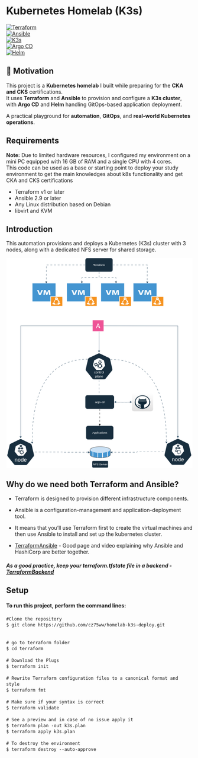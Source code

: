 # Kubernetes Homelab (K3s)

[![Terraform](https://img.shields.io/badge/Terraform-v1+-blue?logo=terraform)](https://www.terraform.io/)  
[![Ansible](https://img.shields.io/badge/Ansible-2.9+-red?logo=ansible)](https://www.ansible.com/)  
[![K3s](https://img.shields.io/badge/K3s-Lightgrey?logo=kubernetes)](https://k3s.io/)  
[![Argo CD](https://img.shields.io/badge/ArgoCD-Active-brightgreen?logo=argo)](https://argo-cd.readthedocs.io/)  
[![Helm](https://img.shields.io/badge/Helm-v3+-blue?logo=helm)](https://helm.sh/)


## 📌 Motivation
This project is a **Kubernetes homelab** I built while preparing for the **CKA and CKS** certifications.  
It uses **Terraform** and **Ansible** to provision and configure a **K3s cluster**, with **Argo CD** and **Helm** handling GitOps-based application deployment.  

A practical playground for **automation**, **GitOps**, and **real-world Kubernetes operations**.

## Requirements

**Note:** Due to limited hardware resources, I configured my environment on a mini PC equipped with 16 GB of RAM and a single CPU with 4 cores.  
This code can be used as a base or starting point to deploy your study environment to get the main  knowledges about k8s functionality and get CKA and CKS certifications

- Terraform v1 or later  
- Ansible 2.9 or later  
- Any Linux distribution based on Debian
- libvirt and KVM  




## Introduction

This automation provisions and deploys a Kubernetes (K3s) cluster with 3 nodes, along with a dedicated NFS server for shared storage.

![Workflow](./images/HomelabK3S.drawio.png)



## Why do we need both Terraform and Ansible?
* Terraform is designed to provision different infrastructure components.
* Ansible is a configuration-management and application-deployment tool. 
* It means that you’ll use Terraform first to create the virtual machines and then use Ansible to install and set up the kubernetes cluster.

* [TerraformAnsible](https://www.hashicorp.com/resources/ansible-terraform-better-together) - Good page and video explaining why Ansible and HashiCorp are  better together.

##### As a good practice, keep your terraform.tfstate file in a backend - [TerraformBackend](https://developer.hashicorp.com/terraform/language/backend)

## Setup
#### To run this project, perform the command lines:
 ```
#Clone the repository
$ git clone https://github.com/cz75ww/homelab-k3s-deploy.git


# go to terraform folder
$ cd terraform

# Download the Plugs 
$ terraform init

# Rewrite Terraform configuration files to a canonical format and style
$ terraform fmt 

# Make sure if your syntax is correct
$ terraform validate

# See a preview and in case of no issue apply it
$ terraform plan -out k3s.plan
$ terraform apply k3s.plan

# To destroy the environment
$ terraform destroy --auto-approve
```